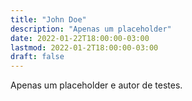 ```yaml
---
title: "John Doe"
description: "Apenas um placeholder"
date: 2022-01-22T18:00:00-03:00
lastmod: 2022-01-2T18:00:00-03:00
draft: false
---
```


Apenas um placeholder e autor de testes.
